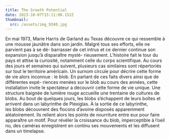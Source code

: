 ```yaml
---
title: The Growth Potential
date: 2023-10-07T15:11:00.152Z
thumbnail:
  src: /assets/img_9340.jpg
---
```

En mai 1973, Marie Harris de Garland au Texas découvre ce qui ressemble à une mousse jaunâtre dans son jardin. Malgré tous ses efforts, elle ne parvient pas à se dé- barrasser de cet intrus et ce dernier continue son expansion jusqu’à disparaître mysté- rieusement. L’histoire fait le tour du pays et attise la curiosité, notamment celle du corps scientifique. Au cours des jours et semaines qui suivent, plusieurs cas similaires sont répertoriés sur tout le territoire américain. Un surnom circule pour décrire cette forme de vie alors inconnue : le blob. En partant de ces faits divers ainsi que de différentes expé- riences menées sur le blob au cours des années, cette installation invite le spectateur a découvrir cette forme de vie unique. Une structure baignée de lumière rouge accueille une trentaine de cultures de blobs. Au bout de quelques jours, les blobs s’échappent de leurs boîtes et arrivent dans un labyrinthe de Plexiglas. À la sortie de ce labyrinthe, les blobs découvrent des flocons d’avoine disposés apparemment aléatoirement. Ils relient alors les points de nourriture entre eux pour faire apparaître un motif. Pour révéler la croissance du blob, imperceptible à l’oeil nu, des caméras enregistrent en continu ses mouvements et les diffusent dans un timelapse.